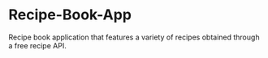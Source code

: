 # Recipe-Book-App
Recipe book application that features a variety of recipes obtained through a free recipe API.
